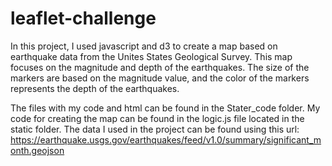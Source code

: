# leaflet-challenge
In this project, I used javascript and d3 to create a map based on earthquake data from the Unites States Geological Survey. This map focuses on the magnitude and depth of the earthquakes. The size of the markers are based on the magnitude value, and the color of the markers represents the depth of the earthquakes. 

The files with my code and html can be found in the Stater_code folder. My code for creating the map can be found in the logic.js file located in the static folder. The data I used in the project can be found using this url: https://earthquake.usgs.gov/earthquakes/feed/v1.0/summary/significant_month.geojson
